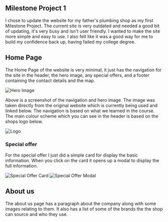 ## Milestone Project 1

I chose to update the website for my father's plumbing shop as my first Milestone Project. The current site is very outdated and needed a good bit of updating, it's very busy and isn't user friendly.
I wanted to make the site more simple and easy to use. I also felt like it was a good way for me to build my confidence back up, having failed my college degree.

## Home Page

The Home Page of the website is very minimal, it just has the navigation for the site in the header, the hero image, any special offers, and a footer containing the contact details and the map.

![Hero Image](https://i.imgur.com/8ActG1e.png)

Above is a screenshot of the navigation and hero image. The image was taken directly from the original website which is currently being used and linked below.
The navigation is based on what we learned in the course.
The main colour scheme which you can see in the header is based on the shops logo below.

![Logo](https://i.imgur.com/uTWZ3pE.jpg)

### Special offer
For the special offer I just did a simple card for display the basic information. When you click on the card it opens up a modal to display the full information.

![Special Offer Card](https://i.imgur.com/86jSDjp.png) ![Special Offer Modal](https://i.imgur.com/lWTb6mL.png)

## About us
The about us page has a paragraph about the company along with some images relating to them. It also has a list of some of the brands the the shop can source and who they use.
